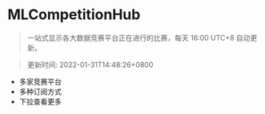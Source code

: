 # MLCompetitionHub

> 一站式显示各大数据竞赛平台正在进行的比赛，每天 16:00 UTC+8 自动更新。
  
> 更新时间: 2022-01-31T14:48:26+0800 

* 多家竞赛平台
* 多种订阅方式
* 下拉查看更多